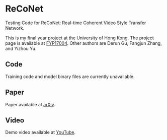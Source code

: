 # ReCoNet
Testing Code for ReCoNet: Real-time Coherent Video Style Transfer Network.

This is my final year project at the University of Hong Kong. The project page is available at [FYP17004](http://i.cs.hku.hk/fyp/2017/fyp17004/). Other authors are Derun Gu, Fangjun Zhang, and Yizhou Yu.

## Code
Training code and model binary files are currently unavailable.

## Paper
Paper available at [arXiv](https://arxiv.org/abs/1807.01197).

## Video
Demo video available at [YouTube](https://youtu.be/vhBRanZmdH0).
